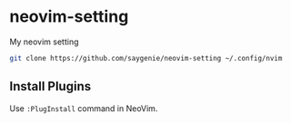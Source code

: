# neovim-setting
My neovim setting

```bash
git clone https://github.com/saygenie/neovim-setting ~/.config/nvim
```

## Install Plugins
Use `:PlugInstall` command in NeoVim.
